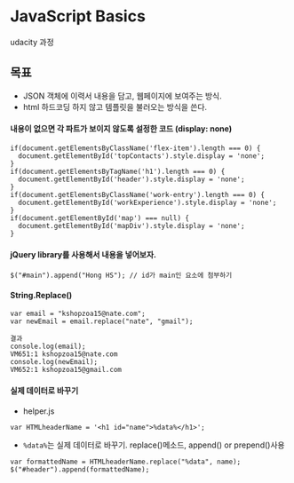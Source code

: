 # JavaScript Basics
udacity 과정 

## 목표
- JSON 객체에 이력서 내용을 담고, 웹페이지에 보여주는 방식. 
- html 하드코딩 하지 않고 템플릿을 불러오는 방식을 쓴다. 


#### 내용이 없으면 각 파트가 보이지 않도록 설정한 코드 (display: none)

```
if(document.getElementsByClassName('flex-item').length === 0) {
  document.getElementById('topContacts').style.display = 'none';
}
if(document.getElementsByTagName('h1').length === 0) {
  document.getElementById('header').style.display = 'none';
}
if(document.getElementsByClassName('work-entry').length === 0) {
  document.getElementById('workExperience').style.display = 'none';
}
if(document.getElementById('map') === null) {
  document.getElementById('mapDiv').style.display = 'none';
}
```

#### jQuery library를 사용해서 내용을 넣어보자. 

```
$("#main").append("Hong HS"); // id가 main인 요소에 첨부하기
```
#### String.Replace()

```
var email = "kshopzoa15@nate.com";
var newEmail = email.replace("nate", "gmail");

결과 
console.log(email);
VM651:1 kshopzoa15@nate.com
console.log(newEmail);
VM652:1 kshopzoa15@gmail.com
```

#### 실제 데이터로 바꾸기

- helper.js
```
var HTMLheaderName = '<h1 id="name">%data%</h1>';
```

- `%data%`는 실제 데이터로 바꾸기. replace()메소드, append() or prepend()사용  
```
var formattedName = HTMLheaderName.replace("%data", name);
$("#header").append(formattedName);
```